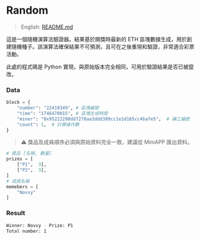 # Random

> English: [README.md](./README.md)

這是一個隨機演算法驗證器。結果基於開獎時最新的 ETH 區塊數據生成，用於創建隨機種子。該演算法確保結果不可預測，且可在之後重現和驗證，非常適合彩票活動。

此處的程式碼是 Python 實現，與原始版本完全相同，可用於驗證結果是否已被竄改。

### Data

```python
block = {
    "number": "22419349", # 區塊編號
    "time": "1746470015", # 區塊生成時間
    "miner": "0x95222290dd7278aa3ddd389cc1e1d165cc4bafe5",  # 礦工編號
    "count": 1,  # 計算操作數
}
```

> ⚠️ 獎品及成員順序必須與原始資料完全一致，建議從 MiniAPP 匯出資料。
```python
# 獎品 [名稱, 數量]
prizes = [
    ["P1",  3],
    ["P2",  3],
]
# 成員名稱
memebers = [
    "Novvy"
]
```

### Result

```bash
Winner: Novvy - Prize: P1
Total number: 1
```